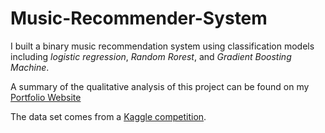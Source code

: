 # Music-Recommender-System
I built a binary music recommendation system using classification models including *logistic regression*, *Random Rorest*, and *Gradient Boosting Machine*. 

A summary of the qualitative analysis of this project can be found on my [Portfolio Website](https://www.notion.so/Build-a-Music-Recommendation-System-163a788ec55341d9867588a8dbe0251c)

The data set comes from a [Kaggle competition](https://www.kaggle.com/c/MusicHackathon/discussion/2242).